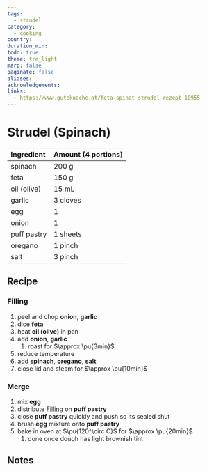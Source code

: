 ```yaml
---
tags:
  - strudel
category:
  - cooking
country:
duration_min:
todo: true
theme: tre_light
marp: false
paginate: false
aliases:
acknowledgements:
links:
  - https://www.gutekueche.at/feta-spinat-strudel-rezept-10955
---
```


# Strudel (Spinach)


|Ingredient|Amount (4 portions)|
| :- | :- |
|spinach|200 g|
|feta|150 g|
|oil (olive)|15 mL|
|garlic|3 cloves|
|egg|1|
|onion|1|
|puff pastry|1 sheets|
|oregano|1 pinch|
|salt|3 pinch|

## Recipe

### Filling
1. peel and chop **onion**, **garlic**
2. dice **feta**
3. heat **oil (olive)** in pan
4. add **onion**, **garlic**
	1. roast for $\approx \pu{3min}$
5. reduce temperature
6. add **spinach**, **oregano**, **salt**
7. close lid and steam for $\approx \pu{10min}$

### Merge
1. mix **egg**
2. distribute [Filling](#Filling) on **puff pastry**
3. close **puff pastry** quickly and push so its sealed shut
4. brush **egg** mixture onto **puff pastry**
5. bake in oven at $\pu{120^\circ C}$ for $\approx \pu{20min}$
	1. done once dough has light brownish tint

## Notes
